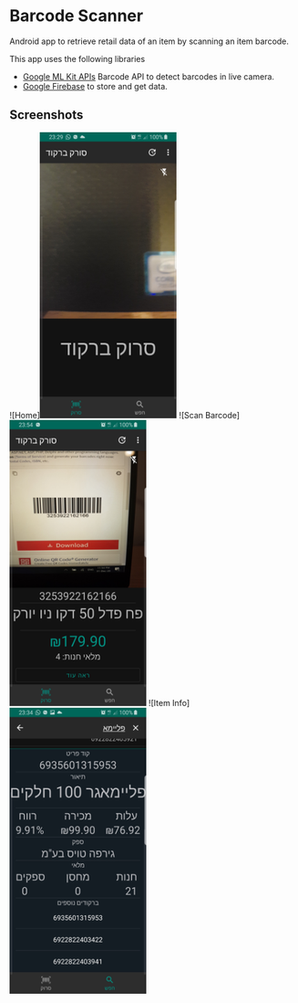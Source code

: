 Barcode Scanner
=================

Android app to retrieve retail data of an item by scanning an item barcode.

This app uses the following libraries 
* [Google ML Kit APIs](https://developers.google.com/ml-kit)  Barcode API to detect barcodes in live camera.
* [Google Firebase](https://firebase.google.com/docs) to store and get data.


Screenshots
-----------
![Home]<img src="screenshots/home.png" width="240" height="501">
![Scan Barcode]<img src="https://github.com/David-Tawil/Barcode-Scanner/blob/master/screenshots/scanner.png" width="240" height="501">
![Item Info]<img src="https://github.com/David-Tawil/Barcode-Scanner/blob/master/screenshots/info.png" width="240" height="501">



